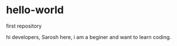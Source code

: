 # hello-world
first repository

hi developers,
Sarosh here, i am a beginer and want to learn coding.
